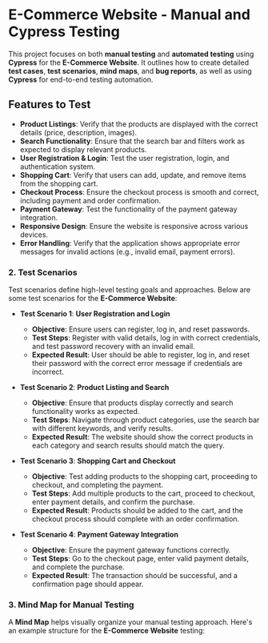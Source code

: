 # E-Commerce Website - Manual and Cypress Testing

This project focuses on both **manual testing** and **automated testing** using **Cypress** for the **E-Commerce Website**. It outlines how to create detailed **test cases**, **test scenarios**, **mind maps**, and **bug reports**, as well as using **Cypress** for end-to-end testing automation.

## Features to Test

- **Product Listings**: Verify that the products are displayed with the correct details (price, description, images).
- **Search Functionality**: Ensure that the search bar and filters work as expected to display relevant products.
- **User Registration & Login**: Test the user registration, login, and authentication system.
- **Shopping Cart**: Verify that users can add, update, and remove items from the shopping cart.
- **Checkout Process**: Ensure the checkout process is smooth and correct, including payment and order confirmation.
- **Payment Gateway**: Test the functionality of the payment gateway integration.
- **Responsive Design**: Ensure the website is responsive across various devices.
- **Error Handling**: Verify that the application shows appropriate error messages for invalid actions (e.g., invalid email, payment errors).



### 2. Test Scenarios

Test scenarios define high-level testing goals and approaches. Below are some test scenarios for the **E-Commerce Website**:

- **Test Scenario 1**: **User Registration and Login**
  - **Objective**: Ensure users can register, log in, and reset passwords.
  - **Test Steps**: Register with valid details, log in with correct credentials, and test password recovery with an invalid email.
  - **Expected Result**: User should be able to register, log in, and reset their password with the correct error message if credentials are incorrect.

- **Test Scenario 2**: **Product Listing and Search**
  - **Objective**: Ensure that products display correctly and search functionality works as expected.
  - **Test Steps**: Navigate through product categories, use the search bar with different keywords, and verify results.
  - **Expected Result**: The website should show the correct products in each category and search results should match the query.

- **Test Scenario 3**: **Shopping Cart and Checkout**
  - **Objective**: Test adding products to the shopping cart, proceeding to checkout, and completing the payment.
  - **Test Steps**: Add multiple products to the cart, proceed to checkout, enter payment details, and confirm the purchase.
  - **Expected Result**: Products should be added to the cart, and the checkout process should complete with an order confirmation.

- **Test Scenario 4**: **Payment Gateway Integration**
  - **Objective**: Ensure the payment gateway functions correctly.
  - **Test Steps**: Go to the checkout page, enter valid payment details, and complete the purchase.
  - **Expected Result**: The transaction should be successful, and a confirmation page should appear.

### 3. Mind Map for Manual Testing

A **Mind Map** helps visually organize your manual testing approach. Here's an example structure for the **E-Commerce Website** testing:

